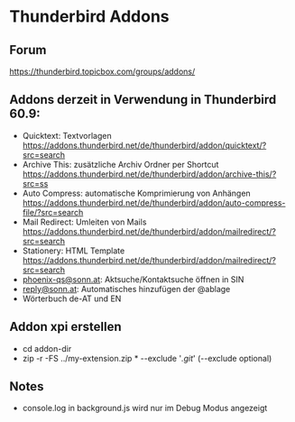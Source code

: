 # Thunderbird Addons
## Forum
https://thunderbird.topicbox.com/groups/addons/

## Addons derzeit in Verwendung in Thunderbird 60.9:
   * Quicktext: Textvorlagen https://addons.thunderbird.net/de/thunderbird/addon/quicktext/?src=search
   * Archive This: zusätzliche Archiv Ordner per Shortcut https://addons.thunderbird.net/de/thunderbird/addon/archive-this/?src=ss
   * Auto Compress: automatische Komprimierung von Anhängen https://addons.thunderbird.net/de/thunderbird/addon/auto-compress-file/?src=search
   * Mail Redirect: Umleiten von Mails https://addons.thunderbird.net/de/thunderbird/addon/mailredirect/?src=search
   * Stationery: HTML Template https://addons.thunderbird.net/de/thunderbird/addon/mailredirect/?src=search
   * phoenix-qs@sonn.at: Aktsuche/Kontaktsuche öffnen in SIN
   * reply@sonn.at: Automatisches hinzufügen der @ablage
   * Wörterbuch de-AT und EN

## Addon xpi erstellen
   * cd addon-dir
   * zip -r -FS ../my-extension.zip * --exclude '*.git*' (--exclude optional)

## Notes
   * console.log in background.js wird nur im Debug Modus angezeigt